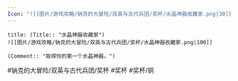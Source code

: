 ```yaml
---
Icon: "![[图片/游戏攻略/钠克的大冒险/双英与古代兵团/奖杯/水晶神器收藏家.png|30]]"
---
```

```ad-common-bronze-trophy
title: (Title:: "水晶神器收藏家")
![[图片/游戏攻略/钠克的大冒险/双英与古代兵团/奖杯/水晶神器收藏家.png|100]]

(Comment:: "取得你的第一个水晶神器。")
```

#钠克的大冒险/双英与古代兵团/奖杯 #奖杯 #奖杯/铜
